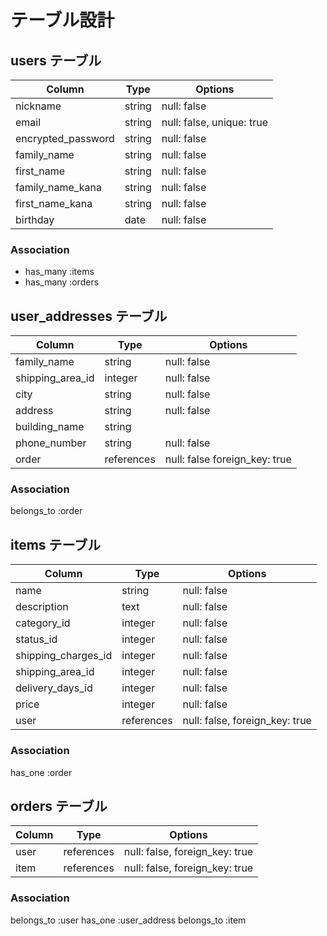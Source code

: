 # テーブル設計

## users テーブル

| Column             | Type   | Options                   |
| ------------------ | ------ | ------------------------- |
| nickname           | string | null: false               |
| email              | string | null: false, unique: true |
| encrypted_password | string | null: false               |
| family_name        | string | null: false               |
| first_name         | string | null: false               |
| family_name_kana   | string | null: false               |
| first_name_kana    | string | null: false               |
| birthday           | date   | null: false               |

### Association

- has_many :items
- has_many :orders

## user_addresses テーブル

| Column           | Type       | Options                       |
| ---------------- | ---------- | ----------------------------- |
| family_name      | string     | null: false                   |
| shipping_area_id    | integer    | null: false                   |
| city             | string     | null: false                   |
| address          | string     | null: false                   |
| building_name    | string     |                               |
| phone_number     | string     | null: false                   |
| order  | references | null: false foreign_key: true |

### Association

belongs_to :order

## items テーブル

| Column              | Type       | Options                        |
| ------------------- | ---------- | ------------------------------ |
| name                | string     | null: false                    |
| description         | text       | null: false                    |
| category_id         | integer    | null: false                    |
| status_id           | integer    | null: false                    |
| shipping_charges_id | integer    | null: false                    |
| shipping_area_id    | integer    | null: false                    |
| delivery_days_id    | integer    | null: false                    |
| price               | integer    | null: false                    |
| user                | references | null: false, foreign_key: true |

### Association
has_one :order

## orders テーブル
| Column  | Type       | Options                        |
| ------- | ---------- | ------------------------------ |
| user    | references | null: false, foreign_key: true |
| item    | references | null: false, foreign_key: true |

### Association
belongs_to :user
has_one :user_address
belongs_to :item